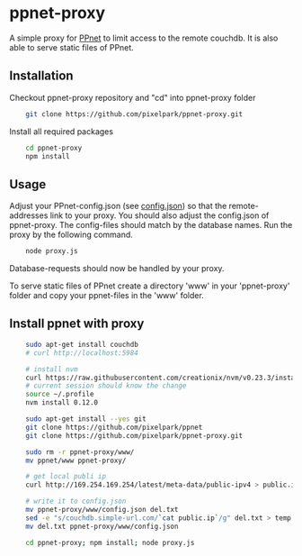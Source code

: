 ppnet-proxy
===========

A simple proxy for [PPnet](https://github.com/pixelpark/ppnet) to limit access to the remote couchdb. It is also able to serve static files of PPnet.

## Installation
Checkout ppnet-proxy repository and "cd" into ppnet-proxy folder
``` bash
    git clone https://github.com/pixelpark/ppnet-proxy.git
```

Install all required packages
``` bash
    cd ppnet-proxy
    npm install
```

## Usage
Adjust your PPnet-config.json (see [config.json](https://github.com/pixelpark/ppnet/blob/master/app/config.json)) so that the remote-addresses link to your proxy.
You should also adjust the config.json of ppnet-proxy. The config-files should match by the database names.
Run the proxy by the following command.
``` bash
    node proxy.js
```

Database-requests should now be handled by your proxy.

To serve static files of PPnet create a directory 'www' in your 'ppnet-proxy' folder and copy your ppnet-files in the 'www' folder.

## Install ppnet with proxy

``` bash
    sudo apt-get install couchdb
    # curl http://localhost:5984

    # install nvm
    curl https://raw.githubusercontent.com/creationix/nvm/v0.23.3/install.sh | sh
    # current session should know the change
    source ~/.profile
    nvm install 0.12.0

    sudo apt-get install --yes git
    git clone https://github.com/pixelpark/ppnet
    git clone https://github.com/pixelpark/ppnet-proxy.git

    sudo rm -r ppnet-proxy/www/
    mv ppnet/www ppnet-proxy/

    # get local publi ip
    curl http://169.254.169.254/latest/meta-data/public-ipv4 > public.ip

    # write it to config.json
    mv ppnet-proxy/www/config.json del.txt
    sed -e "s/couchdb.simple-url.com/`cat public.ip`/g" del.txt > temp && mv temp del.txt
    mv del.txt ppnet-proxy/www/config.json

    cd ppnet-proxy; npm install; node proxy.js
```

